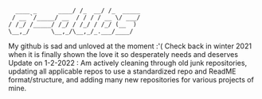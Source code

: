 
```
  ____ _      ____/ /_  __/ /_  _____
 / __ `/_____/ __  / / / / __ \/ ___/
/ /_/ /_____/ /_/ / /_/ / /_/ (__  ) 
\__,_/      \__,_/\__,_/_.___/____/                                                        
```

My github is sad and unloved at the moment :'( Check back in winter 2021 when it is finally shown the love it so desperately needs and deserves
Update on 1-2-2022 : Am actively cleaning through old junk repositories, updating all applicable repos to use a standardized repo and ReadME format/structure, and adding many new repositories for various projects of mine. 
